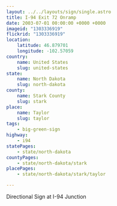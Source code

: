 ```yaml
---
layout: ../../layouts/sign/single.astro
title: I-94 Exit 72 Onramp
date: 2003-07-01 00:00:00 +0000 +0000
imageid: "1303336919"
flickrid: "1303336919"
location:
    latitude: 46.879701
    longitude: -102.57059
country:
    name: United States
    slug: united-states
state:
    name: North Dakota
    slug: north-dakota
county:
    name: Stark County
    slug: stark
place:
    name: Taylor
    slug: taylor
tags:
    - big-green-sign
highway:
    - i94
statePages:
    - state/north-dakota
countyPages:
    - state/north-dakota/stark
placePages:
    - state/north-dakota/stark/taylor

---
```

Directional Sign at I-94 Junction